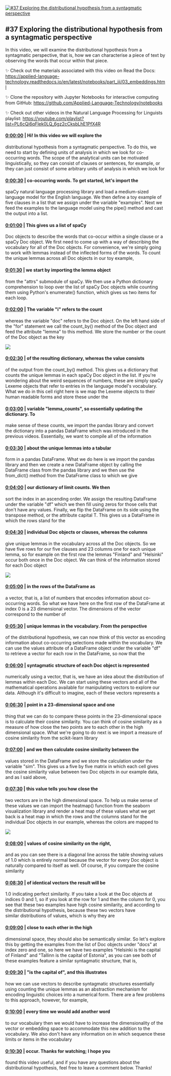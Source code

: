 [![#37 Exploring the distributional hypothesis from a syntagmatic perspective](https://i.ytimg.com/vi/zwtvIomLJSw/maxresdefault.jpg)](https://www.youtube.com/watch?v=zwtvIomLJSw)

## #37 Exploring the distributional hypothesis from a syntagmatic perspective

In this video, we will examine the distributional hypothesis from a syntagmatic perspective, that is, how we can characterise a piece of text by observing the words that occur within that piece.



✨ Check out the materials associated with this video on Read the Docs: https://applied-language-technology.readthedocs.io/en/latest/notebooks/part_iii/03_embeddings.html



✨ Clone the repository with Jupyter Notebooks for interactive computing from GitHub: https://github.com/Applied-Language-Technology/notebooks



✨ Check out other videos in the Natural Language Processing for Linguists playlist: https://youtube.com/playlist?list=PL6cQi6qFlek0LQ_6gz2cCksbLhE1PfX4R



#### [0:00:00](https://www.youtube.com/watch?v=zwtvIomLJSw&t=0) |  Hi! In this video we will explore the

distributional hypothesis from a syntagmatic perspective. To do this, we need to start by defining units of analysis in which we look for co-occurring words. The scope of the analytical units can be motivated linguistically, so they can consist of clauses or sentences, for example, or they can just consist of some arbitrary units of analysis in which we look for  

#### [0:00:30](https://www.youtube.com/watch?v=zwtvIomLJSw&t=30) |  co-occurring words. To get started, let's import the

spaCy natural language processing library and load a medium-sized language model for the English language. We then define a toy example of five clauses in a list that we assign under the variable "examples". Next we feed the examples to the language model using the pipe() method and cast the output into a list.  

#### [0:01:00](https://www.youtube.com/watch?v=zwtvIomLJSw&t=60) |  This gives us a list of spaCy

Doc objects to describe the words that co-occur within a single clause or a spaCy Doc object. We first need to come up with a way of describing the vocabulary for all of the Doc objects. For convenience, we're simply going to work with lemmas instead of the inflected forms of the words. To count the unique lemmas across all Doc objects in our toy example,  

#### [0:01:30](https://www.youtube.com/watch?v=zwtvIomLJSw&t=90) |  we start by importing the lemma object

from the "attrs" submodule of spaCy. We then use a Python dictionary comprehension to loop over the list of spaCy Doc objects while counting them using Python's enumerate() function, which gives us two items for each loop.  

#### [0:02:00](https://www.youtube.com/watch?v=zwtvIomLJSw&t=120) |  The variable "i" refers to the count

whereas the variable "doc" refers to the Doc object. On the left hand side of the "for" statement we call the count_by() method of the Doc object and feed the attribute "lemma" to this method. We store the number or the count of the Doc object as the key  

![](https://i.ytimg.com/vi/zwtvIomLJSw/maxres1.jpg)



#### [0:02:30](https://www.youtube.com/watch?v=zwtvIomLJSw&t=150) |  of the resulting dictionary, whereas the value consists

of the output from the count_by() method. This gives us a dictionary that counts the unique lemmas in each spaCy Doc object in the list. If you're wondering about the weird sequences of numbers, these are simply spaCy Lexeme objects that refer to entries in the language model's vocabulary. What we do in this cell right here is we map the Lexeme objects to their human readable forms and store these under the  

#### [0:03:00](https://www.youtube.com/watch?v=zwtvIomLJSw&t=180) |  variable "lemma_counts", so essentially updating the dictionary. To

make sense of these counts, we import the pandas library and convert the dictionary into a pandas DataFrame which was introduced in the previous videos. Essentially, we want to compile all of the information  

#### [0:03:30](https://www.youtube.com/watch?v=zwtvIomLJSw&t=210) |  about the unique lemmas into a tabular

form in a pandas DataFrame. What we do here is we import the pandas library and then we create a new DataFrame object by calling the DataFrame class from the pandas library and we then use the from_dict() method from the DataFrame class to which we give  

#### [0:04:00](https://www.youtube.com/watch?v=zwtvIomLJSw&t=240) |  our dictionary of limit counts. We then

sort the index in an ascending order. We assign the resulting DataFrame under the variable "df" which we then fill using zeros for those cells that don't have any values. Finally, we flip the DataFrame on its side using the transpose method, or the attribute capital T. This gives us a DataFrame in which the rows stand for the  

#### [0:04:30](https://www.youtube.com/watch?v=zwtvIomLJSw&t=270) |  individual Doc objects or clauses, whereas the columns

give unique lemmas in the vocabulary across all the Doc objects. So we have five rows for our five clauses and 23 columns one for each unique lemma, so for example on the first row the lemmas "Finland" and "Helsinki" occur both once in the Doc object. We can think of the information stored for each Doc object  

![](https://i.ytimg.com/vi/zwtvIomLJSw/maxres2.jpg)



#### [0:05:00](https://www.youtube.com/watch?v=zwtvIomLJSw&t=300) |  in the rows of the DataFrame as

a vector, that is, a list of numbers that encodes information about co-occurring words. So what we have here on the first row of the DataFrame at index 0 is a 23 dimensional vector. The dimensions of the vector correspond to the number of  

#### [0:05:30](https://www.youtube.com/watch?v=zwtvIomLJSw&t=330) |  unique lemmas in the vocabulary. From the perspective

of the distributional hypothesis, we can now think of this vector as encoding information about co-occurring selections made within the vocabulary. We can use the values attribute of a DataFrame object under the variable "df" to retrieve a vector for each row in the DataFrame, so now that the  

#### [0:06:00](https://www.youtube.com/watch?v=zwtvIomLJSw&t=360) |  syntagmatic structure of each Doc object is represented

numerically using a vector, that is, we have an idea about the distribution of lemmas within each Doc. We can start using these vectors and all of the mathematical operations available for manipulating vectors to explore our data. Although it's difficult to imagine, each of these vectors represents a  

#### [0:06:30](https://www.youtube.com/watch?v=zwtvIomLJSw&t=390) |  point in a 23-dimensional space and one

thing that we can do to compare these points in the 23-dimensional space is to calculate their cosine similarity. You can think of cosine similarity as a measure of how close the two points are to each other in the high dimensional space. What we're going to do next is we import a measure of cosine similarity from the scikit-learn library  

#### [0:07:00](https://www.youtube.com/watch?v=zwtvIomLJSw&t=420) |  and we then calculate cosine similarity between the

values stored in the DataFrame and we store the calculation under the variable "sim". This gives us a five by five matrix in which each cell gives the cosine similarity value between two Doc objects in our example data, and as I said above,  

#### [0:07:30](https://www.youtube.com/watch?v=zwtvIomLJSw&t=450) |  this value tells you how close the

two vectors are in the high dimensional space. To help us make sense of these values we can import the heatmap() function from the seaborn visualization library and render a heat map of these values what we get back is a heat map in which the rows and the columns stand for the individual Doc objects in our example, whereas the colors are mapped to  

![](https://i.ytimg.com/vi/zwtvIomLJSw/maxres3.jpg)



#### [0:08:00](https://www.youtube.com/watch?v=zwtvIomLJSw&t=480) |  values of cosine similarity on the right,

and as you can see there is a diagonal line across the table showing values of 1.0 which is entirely normal because the vector for every Doc object is naturally compared to itself as well. Of course, if you compare the cosine similarity  

#### [0:08:30](https://www.youtube.com/watch?v=zwtvIomLJSw&t=510) |  of identical vectors the result will be

1.0 indicating perfect similarity. If you take a look at the Doc objects at indices 0 and 1, so if you look at the row for 1 and then the column for 0, you see that these two examples have high cosine similarity, and according to the distributional hypothesis, because these two vectors have similar distributions of values, which is why they are  

#### [0:09:00](https://www.youtube.com/watch?v=zwtvIomLJSw&t=540) |  close to each other in the high

dimensional space, they should also be semantically similar. So let's explore this by getting the examples from the list of Doc objects under "docs" at index zero and one, so here we have two examples "Helsinki is the capital of Finland" and "Tallinn is the capital of Estonia", as you can see both of these examples feature a similar syntagmatic structure, that is,  

#### [0:09:30](https://www.youtube.com/watch?v=zwtvIomLJSw&t=570) |  "is the capital of", and this illustrates

how we can use vectors to describe syntagmatic structures essentially using counting the unique lemmas as an abstraction mechanism for encoding linguistic choices into a numerical form. There are a few problems to this approach, however, for example,  

#### [0:10:00](https://www.youtube.com/watch?v=zwtvIomLJSw&t=600) |  every time we would add another word

to our vocabulary then we would have to increase the dimensionality of the vector or embedding space to accommodate this new addition to the vocabulary. We also don't have any information on in which sequence these limits or items in the vocabulary  

#### [0:10:30](https://www.youtube.com/watch?v=zwtvIomLJSw&t=630) |  occur. Thanks for watching; I hope you

found this video useful, and if you have any questions about the distributional hypothesis, feel free to leave a comment below. Thanks!  